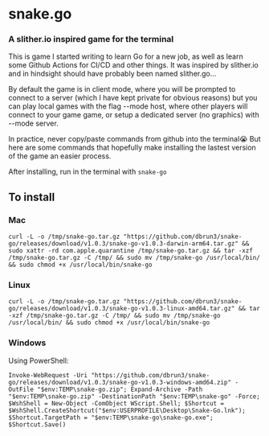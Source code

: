 # snake.go
### A slither.io inspired game for the terminal

This is game I started writing to learn Go for a new job, as well as learn some 
Github Actions for CI/CD and other things. It was inspired by slither.io and in
hindsight should have probably been named slither.go...

By default the game is in client mode, where you will be prompted to connect to a
server (which I have kept private for obvious reasons) but you can play local games 
with the flag --mode host, where other players will connect to your game game, 
or setup a dedicated server (no graphics) with --mode server.

In practice, never copy/paste commands from github into the terminal😭 
But here are some commands that hopefully make installing the lastest version 
of the game an easier process.

After installing, run in the terminal with `snake-go`

## To install
### Mac
```
curl -L -o /tmp/snake-go.tar.gz "https://github.com/dbrun3/snake-go/releases/download/v1.0.3/snake-go-v1.0.3-darwin-arm64.tar.gz" && sudo xattr -rd com.apple.quarantine /tmp/snake-go.tar.gz && tar -xzf /tmp/snake-go.tar.gz -C /tmp/ && sudo mv /tmp/snake-go /usr/local/bin/ && sudo chmod +x /usr/local/bin/snake-go
```
### Linux
```
curl -L -o /tmp/snake-go.tar.gz "https://github.com/dbrun3/snake-go/releases/download/v1.0.3/snake-go-v1.0.3-linux-amd64.tar.gz" && tar -xzf /tmp/snake-go.tar.gz -C /tmp/ && sudo mv /tmp/snake-go /usr/local/bin/ && sudo chmod +x /usr/local/bin/snake-go
```
### Windows
Using PowerShell:
```
Invoke-WebRequest -Uri "https://github.com/dbrun3/snake-go/releases/download/v1.0.3/snake-go-v1.0.3-windows-amd64.zip" -OutFile "$env:TEMP\snake-go.zip"; Expand-Archive -Path "$env:TEMP\snake-go.zip" -DestinationPath "$env:TEMP\snake-go" -Force; $WshShell = New-Object -ComObject WScript.Shell; $Shortcut = $WshShell.CreateShortcut("$env:USERPROFILE\Desktop\Snake-Go.lnk"); $Shortcut.TargetPath = "$env:TEMP\snake-go\snake-go.exe"; $Shortcut.Save()
```
